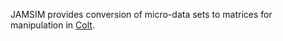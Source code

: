 JAMSIM provides conversion of micro-data sets to matrices for manipulation in [Colt](http://acs.lbl.gov/~hoschek/colt/).